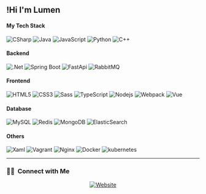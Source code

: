 ## !Hi I'm Lumen

#### My Tech Stack

![CSharp](https://img.shields.io/badge/C%23-239120?style=flat&logo=c-sharp&logoColor=white)
![Java](https://img.shields.io/badge/Java-ED8B00?style=flat&logo=java&logoColor=white)
![JavaScript](https://img.shields.io/badge/JavaScript-F7DF1E?style=lat&logo=javascript&logoColor=black)
![Python](https://img.shields.io/badge/Python-14354C?style=flat&logo=python&logoColor=white)
![C++](https://img.shields.io/badge/C%2B%2B-00599C?style=flat&logo=c%2B%2B&logoColor=white)

#### Backend

![.Net](https://img.shields.io/badge/.NET-5C2D91?style=flat&logo=.net&logoColor=white)
![Spring Boot](https://img.shields.io/badge/Spring%20Boot-535D6C?&logo=Spring%20Boot)
![FastApi](https://img.shields.io/badge/FastAPI-535D6C?&logo=fastapi)
![RabbitMQ](https://img.shields.io/badge/rabbitmq-%23FF6600.svg?&style=flat&logo=rabbitmq&logoColor=white)

#### Frontend

![HTML5](https://img.shields.io/badge/HTML5-E34F26?style=flat&logo=html5&logoColor=white)
![CSS3](https://img.shields.io/badge/CSS3-1572B6?style=flat&logo=css3&logoColor=white)
![Sass](https://img.shields.io/badge/Sass-CC6699?style=flat&logo=sass&logoColor=white)
![TypeScript](https://img.shields.io/badge/TypeScript-007ACC?style=flat&logo=typescript&logoColor=white)
![Nodejs](https://img.shields.io/badge/Node.js-43853D?style=flat&logo=node.js&logoColor=white)
![Webpack](https://img.shields.io/badge/Webpack-535D6C?&logo=webpack)
![Vue](https://img.shields.io/badge/Vue.js-35495E?style=flat&logo=vue.js&logoColor=4FC08D)

#### Database

![MySQL](https://img.shields.io/badge/MySQL-005C84?style=flat&logo=mysql&logoColor=white)
![Redis](https://img.shields.io/badge/redis-%23DD0031.svg?&style=flat&logo=redis&logoColor=white)
![MongoDB](https://img.shields.io/badge/MongoDB-4EA94B?style=flat&logo=mongodb&logoColor=white)
![ElasticSearch](https://img.shields.io/badge/Elastic_Search-005571?style=flat&logo=elasticsearch&logoColor=white)

#### Others

![Xaml](https://img.shields.io/badge/WPF-535D6C?&logo=XAML)
![Vagrant](https://img.shields.io/badge/Vagrant-535D6C?&logo=Vagrant)
![Nginx](https://img.shields.io/badge/Nginx-535D6C?&logo=nginx)
![Docker](https://img.shields.io/badge/Docker-535D6C?&logo=Docker)
![kubernetes](https://img.shields.io/badge/Kubernetes-535D6C?&logo=kubernetes)

---
<h3> 🤝🏻 &nbsp;Connect with Me </h3>

<p align="center">
<a href="https://www.luxio.cn/"><img alt="Website" src="https://img.shields.io/badge/Website-www.luxio.xn-blue?style=flat-square&logo=google-chrome"></a>
</p>
